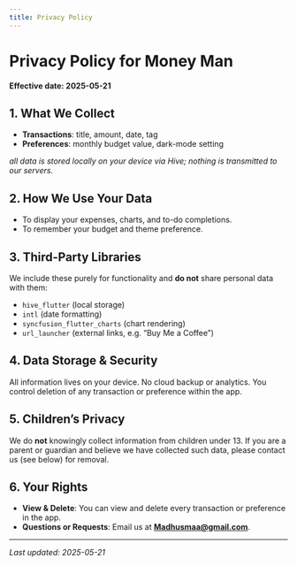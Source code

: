 ```yaml
---
title: Privacy Policy
---
```


# Privacy Policy for Money Man

**Effective date: 2025-05-21**

## 1. What We Collect

- **Transactions**: title, amount, date, tag  
- **Preferences**: monthly budget value, dark-mode setting  

_all data is stored locally on your device via Hive; nothing is transmitted to our servers._

## 2. How We Use Your Data

- To display your expenses, charts, and to-do completions.  
- To remember your budget and theme preference.

## 3. Third-Party Libraries

We include these purely for functionality and **do not** share personal data with them:

- `hive_flutter` (local storage)  
- `intl` (date formatting)  
- `syncfusion_flutter_charts` (chart rendering)  
- `url_launcher` (external links, e.g. “Buy Me a Coffee”)

## 4. Data Storage & Security

All information lives on your device. No cloud backup or analytics. You control deletion of any transaction or preference within the app.

## 5. Children’s Privacy

We do **not** knowingly collect information from children under 13. If you are a parent or guardian and believe we have collected such data, please contact us (see below) for removal.

## 6. Your Rights

- **View & Delete**: You can view and delete every transaction or preference in the app.  
- **Questions or Requests**: Email us at **Madhusmaa@gmail.com**.

---

_Last updated: 2025-05-21_ 
